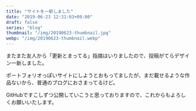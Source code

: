 ```yaml
---
title: "サイトを一新しました"
date: "2019-06-23 12:31:03+09:00"
draft: false
series: "blog"
thumbnail: "/img/20190623-thumbnail.jpg"
webp: "/img/20190623-thumbnail.webp"
---
```

またまた友人から「更新とまってる」指摘はいりましたので、投稿がてらデザイン一新しました。  

ポートフォリオっぽいサイトにしようとおもってましたが、まだ載せるような作品ないから、普通のブログにおさまってるけど。  

GitHubですこしずつ公開していこうと思っておりますので、これからもよろしくお願いいたします。  